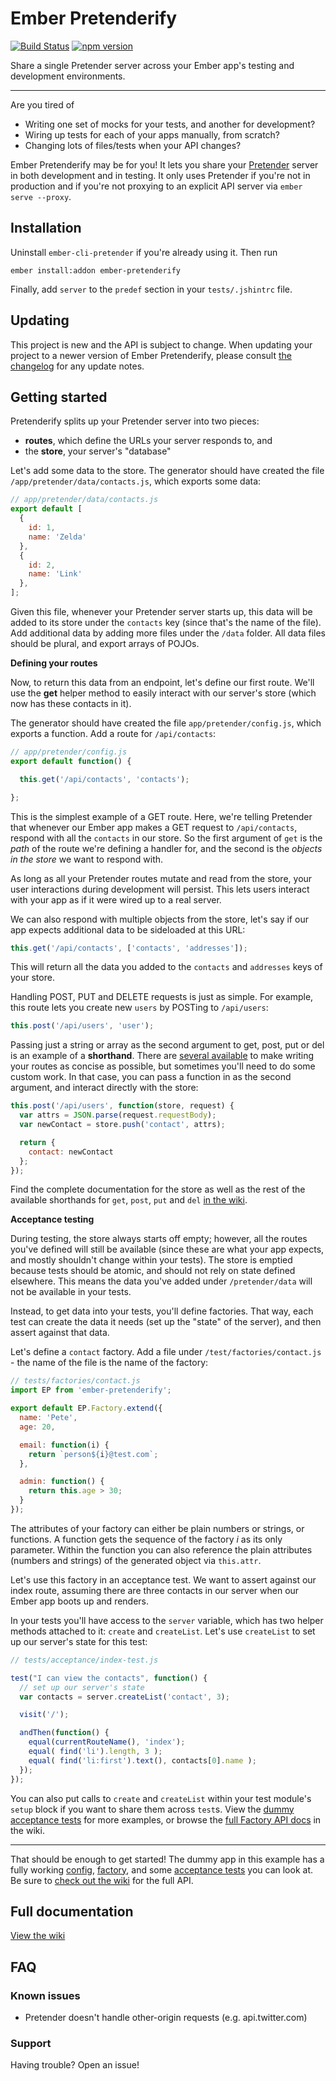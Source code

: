 # Ember Pretenderify

[![Build Status](https://travis-ci.org/samselikoff/ember-pretenderify.svg?branch=master)](https://travis-ci.org/samselikoff/ember-pretenderify)
[![npm version](https://badge.fury.io/js/ember-pretenderify.svg)](http://badge.fury.io/js/ember-pretenderify)

Share a single Pretender server across your Ember app's testing and development environments.

----

Are you tired of

- Writing one set of mocks for your tests, and another for development?
- Wiring up tests for each of your apps manually, from scratch?
- Changing lots of files/tests when your API changes?

Ember Pretenderify may be for you! It lets you share your [Pretender](https://github.com/trek/pretender) server in both development and in testing. It only uses Pretender if you're not in production and if you're not proxying to an explicit API server via `ember serve --proxy`.

## Installation

Uninstall `ember-cli-pretender` if you're already using it. Then run

    ember install:addon ember-pretenderify

Finally, add `server` to the `predef` section in your `tests/.jshintrc` file.

## Updating

This project is new and the API is subject to change. When updating your project to a newer version of Ember Pretenderify, please consult [the changelog](/CHANGELOG.md) for any update notes.

## Getting started

Pretenderify splits up your Pretender server into two pieces:

 - **routes**, which define the URLs your server responds to, and
 - the **store**, your server's "database"

Let's add some data to the store. The generator should have created the file `/app/pretender/data/contacts.js`, which exports some data:

```js
// app/pretender/data/contacts.js
export default [
  {
    id: 1,
    name: 'Zelda'
  },
  {
    id: 2,
    name: 'Link'
  },
];
```

Given this file, whenever your Pretender server starts up, this data will be added to its store under the `contacts` key (since that's the name of the file). Add additional data by adding more files under the `/data` folder. All data files should be plural, and export arrays of POJOs.

**Defining your routes**

Now, to return this data from an endpoint, let's define our first route. We'll use the **get** helper method to easily interact with our server's store (which now has these contacts in it).

The generator should have created the file `app/pretender/config.js`, which exports a function. Add a route for `/api/contacts`:

```js
// app/pretender/config.js
export default function() {

  this.get('/api/contacts', 'contacts');

};
```

This is the simplest example of a GET route. Here, we're telling Pretender that whenever our Ember app makes a GET request to `/api/contacts`, respond with all the `contacts` in our store. So the first argument of `get` is the *path* of the route we're defining a handler for, and the second is the *objects in the store* we want to respond with.

As long as all your Pretender routes mutate and read from the store, your user interactions during development will persist. This lets users interact with your app as if it were wired up to a real server.

We can also respond with multiple objects from the store, let's say if our app expects additional data to be sideloaded at this URL:

```js
this.get('/api/contacts', ['contacts', 'addresses']);
```

This will return all the data you added to the `contacts` and `addresses` keys of your store.

Handling POST, PUT and DELETE requests is just as simple. For example, this route lets you create new `users` by POSTing to `/api/users`:

```js
this.post('/api/users', 'user');
```

Passing just a string or array as the second argument to get, post, put or del is an example of a **shorthand**. There are [several available](../../wiki/HTTP-Verb-methods)
to make writing your routes as concise as possible, but sometimes you'll need to do some custom work. In that case,
you can pass a function in as the second argument, and interact directly with the store:

```js
this.post('/api/users', function(store, request) {
  var attrs = JSON.parse(request.requestBody);
  var newContact = store.push('contact', attrs);

  return {
    contact: newContact
  };
});
```

Find the complete documentation for the store as well as the rest of the
available shorthands for `get`, `post`, `put` and `del` [in the wiki](../../wiki).

**Acceptance testing**

During testing, the store always starts off empty; however, all the routes you've defined will still be available (since these are what your app expects, and mostly shouldn't change within your tests). The store is emptied because tests should be atomic, and should not rely on state defined elsewhere. This means the data you've added under `/pretender/data` will not be available in your tests.

Instead, to get data into your tests, you'll define factories. That way, each test can create the data it needs (set up the "state" of the server), and then assert against that data.

Let's define a `contact` factory. Add a file under `/test/factories/contact.js` - the name of the file is the name of the factory:

```js
// tests/factories/contact.js
import EP from 'ember-pretenderify';

export default EP.Factory.extend({
  name: 'Pete',
  age: 20,

  email: function(i) {
    return `person${i}@test.com`;
  },

  admin: function() {
    return this.age > 30;
  }
});
```

The attributes of your factory can either be plain numbers or strings, or functions. A function gets the sequence of the factory *i* as its only parameter. Within the function you can also reference the plain attributes (numbers and strings) of the generated object via `this.attr`.

Let's use this factory in an acceptance test. We want to assert against our index route, assuming there are three contacts in our server when our Ember app boots up and renders.

In your tests you'll have access to the `server` variable, which has two helper methods attached to it: `create` and `createList`. Let's use `createList` to set up our server's state for this test:

```js
// tests/acceptance/index-test.js

test("I can view the contacts", function() {
  // set up our server's state
  var contacts = server.createList('contact', 3);

  visit('/');

  andThen(function() {
    equal(currentRouteName(), 'index');
    equal( find('li').length, 3 );
    equal( find('li:first').text(), contacts[0].name );
  });
});
```

You can also put calls to `create` and `createList` within your test module's `setup` block if you want to share them across `test`s. View the [dummy acceptance tests](tests/acceptance) for more examples, or browse the [full Factory API docs](../../wiki/Factories) in the wiki.

-----

That should be enough to get started! The dummy app in this example has a fully working [config](tests/dummy/app/pretender/config.js), [factory](tests/factories/contact.js), and some [acceptance tests](tests/acceptance) you can look at. Be sure to [check out the wiki](../../wiki) for the full API.

## Full documentation

[View the wiki](../../wiki)

## FAQ

### Known issues

- Pretender doesn't handle other-origin requests (e.g. api.twitter.com)

### Support

Having trouble? Open an issue!
